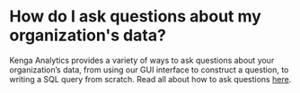# How do I ask questions about my organization's data?

Kenga Analytics provides a variety of ways to ask questions about your organization’s data, from using our GUI interface to construct a question, to writing a SQL query from scratch. Read all about how to ask questions [here](../../users-guide/04-asking-questions.md).
